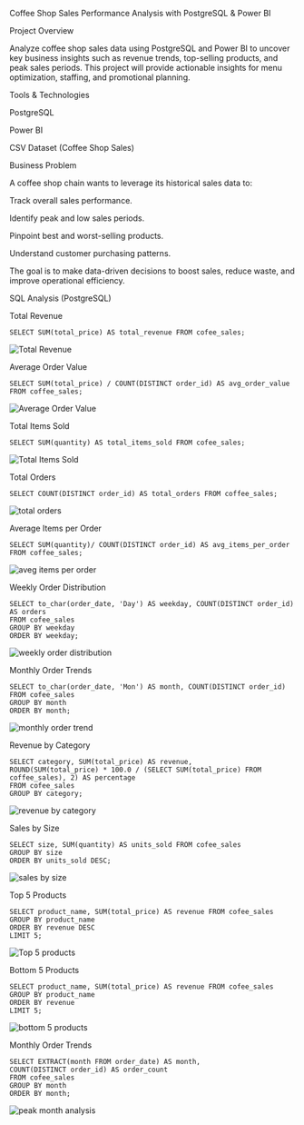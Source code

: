 Coffee Shop Sales Performance Analysis with PostgreSQL & Power BI

Project Overview

Analyze coffee shop sales data using PostgreSQL and Power BI to uncover key business insights such as revenue trends, top-selling products, and peak sales periods. This project will provide actionable insights for menu optimization, staffing, and promotional planning.

Tools & Technologies

PostgreSQL

Power BI

CSV Dataset (Coffee Shop Sales)


Business Problem

A coffee shop chain wants to leverage its historical sales data to:

Track overall sales performance.

Identify peak and low sales periods.

Pinpoint best and worst-selling products.

Understand customer purchasing patterns.

The goal is to make data-driven decisions to boost sales, reduce waste, and improve operational efficiency.  

SQL Analysis (PostgreSQL)

Total Revenue
```
SELECT SUM(total_price) AS total_revenue FROM cofee_sales;
```

![Total Revenue](https://github.com/user-attachments/assets/1cbb1112-bf65-4f95-87a6-5b96888702a3)


Average Order Value
```
SELECT SUM(total_price) / COUNT(DISTINCT order_id) AS avg_order_value FROM coffee_sales;
```

![Average Order Value](https://github.com/user-attachments/assets/cd17c9c5-f957-4aa6-8eb8-b7b74f5aa331)


Total Items Sold
```
SELECT SUM(quantity) AS total_items_sold FROM cofee_sales;
```

![Total Items Sold](https://github.com/user-attachments/assets/7fe0738c-cd79-4dca-be2b-f537a1c8d72f)


Total Orders
```
SELECT COUNT(DISTINCT order_id) AS total_orders FROM coffee_sales;
```

![total orders](https://github.com/user-attachments/assets/cade082c-1976-4703-a41d-75c47a91ab36)


Average Items per Order
```
SELECT SUM(quantity)/ COUNT(DISTINCT order_id) AS avg_items_per_order FROM coffee_sales;
```

![aveg items per order](https://github.com/user-attachments/assets/cc6a15ca-f86e-4b25-8e5a-6123ea3fc615)


Weekly Order Distribution
```
SELECT to_char(order_date, 'Day') AS weekday, COUNT(DISTINCT order_id) AS orders
FROM cofee_sales
GROUP BY weekday
ORDER BY weekday;
```

![weekly order distribution](https://github.com/user-attachments/assets/3b56bb35-f7ba-4682-87fa-3823fea074e5)


Monthly Order Trends
```
SELECT to_char(order_date, 'Mon') AS month, COUNT(DISTINCT order_id)
FROM cofee_sales
GROUP BY month
ORDER BY month;
```

![monthly order trend](https://github.com/user-attachments/assets/8b445c00-2b5d-434f-983c-bc0646f01765)


Revenue by Category
```
SELECT category, SUM(total_price) AS revenue,
ROUND(SUM(total_price) * 100.0 / (SELECT SUM(total_price) FROM coffee_sales), 2) AS percentage
FROM cofee_sales
GROUP BY category;
```

![revenue by category](https://github.com/user-attachments/assets/2ef61b61-d60a-42f5-b1ae-4e114583f299)


Sales by Size
```
SELECT size, SUM(quantity) AS units_sold FROM cofee_sales
GROUP BY size
ORDER BY units_sold DESC;
```

![sales by size](https://github.com/user-attachments/assets/6940b18a-2d20-4e67-81a6-579b6ac8c0d0)


Top 5 Products
```
SELECT product_name, SUM(total_price) AS revenue FROM cofee_sales
GROUP BY product_name
ORDER BY revenue DESC
LIMIT 5;
```

![Top 5 products](https://github.com/user-attachments/assets/cf2fc765-b14b-43db-a827-0a9f429a018c)


Bottom 5 Products
```
SELECT product_name, SUM(total_price) AS revenue FROM cofee_sales
GROUP BY product_name
ORDER BY revenue
LIMIT 5;
```

![bottom 5 products](https://github.com/user-attachments/assets/6190c2d8-52a8-4e04-80f2-d48caf8e0443)


Monthly Order Trends
```
SELECT EXTRACT(month FROM order_date) AS month, 
COUNT(DISTINCT order_id) AS order_count
FROM cofee_sales 
GROUP BY month 
ORDER BY month;
```

![peak month analysis](https://github.com/user-attachments/assets/e5e649cd-6fda-4983-b9c7-0f9f44277400)



